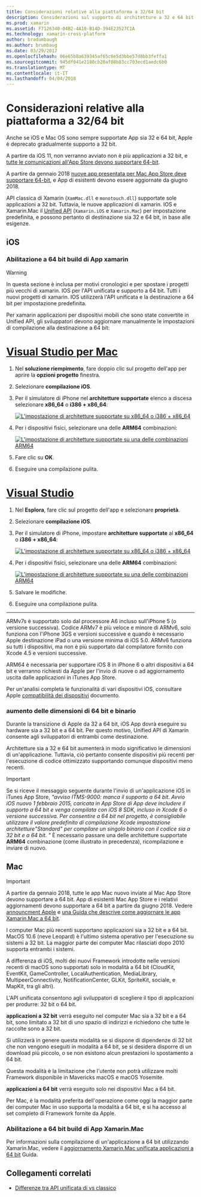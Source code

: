 ```yaml
---
title: Considerazioni relative alla piattaforma a 32/64 bit
description: Considerazioni sul supporto di architetture a 32 e 64 bit per l'applicazione
ms.prod: xamarin
ms.assetid: F7126340-04B2-4A10-B14D-394E23527C1A
ms.technology: xamarin-cross-platform
author: bradumbaugh
ms.author: brumbaug
ms.date: 03/29/2017
ms.openlocfilehash: 06e65b8a639345af65c6e5d3bbe57d8bb3feffa1
ms.sourcegitcommit: 945df041e2180cb20af08b83cc703ecd1aedc6b0
ms.translationtype: MT
ms.contentlocale: it-IT
ms.lasthandoff: 04/04/2018
---
```

# <a name="3264-bit-platform-considerations"></a>Considerazioni relative alla piattaforma a 32/64 bit

Anche se iOS e Mac OS sono sempre supportate App sia 32 e 64 bit, Apple è deprecato gradualmente supporto a 32 bit.

A partire da iOS 11, non verranno avviato non è più applicazioni a 32 bit, e [tutte le comunicazioni all'App Store devono supportare 64-bit](https://developer.apple.com/news/?id=06282017b).

A partire da gennaio 2018 [nuove app presentata per Mac App Store deve supportare 64-bit](https://developer.apple.com/news/?id=06282017a), e App di esistenti devono essere aggiornate da giugno 2018.

API classica di Xamarin (`XamMac.dll` e `monotouch.dll`) supportate sole applicazioni a 32 bit. Tuttavia, le nuove applicazioni di xamarin. IOS e Xamarin.Mac il [Unified API](~/cross-platform/macios/unified/index.md) (`Xamarin.iOS` e `Xamarin.Mac`) per impostazione predefinita, e possono pertanto di destinazione sia 32 e 64 bit, in base alle esigenze.

## <a name="ios"></a>iOS

<a name="enable-64" />

### <a name="enabling-64-bit-builds-of-xamarinios-apps"></a>Abilitazione a 64 bit build di App xamarin

> [!WARNING]
> In questa sezione è inclusa per motivi cronologici e per spostare i progetti più vecchi di xamarin. IOS per l'API unificata e supporto a 64 bit. Tutti i nuovi progetti di xamarin. IOS utilizzerà l'API unificata e la destinazione a 64 bit per impostazione predefinita.

Per xamarin applicazioni per dispositivi mobili che sono state convertite in Unified API, gli sviluppatori devono aggiornare manualmente le impostazioni di compilazione alla destinazione a 64 bit:

# <a name="visual-studio-for-mactabvsmac"></a>[Visual Studio per Mac](#tab/vsmac)

1. Nel **soluzione riempimento**, fare doppio clic sul progetto dell'app per aprire la **opzioni progetto** finestra.
2. Selezionare **compilazione iOS**.
3. Per il simulatore di iPhone nel **architetture supportate** elenco a discesa selezionare **x86\_64** o **i386 + x86\_64**:

   [![L'impostazione di architetture supportate su x86\_64 o i386 + x86\_64](Images/Image01.png "Setting Supported architectures to x86\_64 or i386 + x86\_64")](Images/Image01-large.png#lightbox) 

4. Per i dispositivi fisici, selezionare una delle **ARM64** combinazioni:

   [![L'impostazione di architetture supportate su una delle combinazioni ARM64](Images/Image02.png "architetture impostazione supportata a una delle combinazioni ARM64")](Images/Image02-large.png#lightbox)

5. Fare clic su **OK**.
6. Eseguire una compilazione pulita.

# <a name="visual-studiotabvswin"></a>[Visual Studio](#tab/vswin)

1. Nel **Esplora**, fare clic sul progetto dell'app e selezionare **proprietà**.
2. Selezionare **compilazione iOS**.
3. Per il simulatore di iPhone, impostare **architetture supportate** al **x86\_64** o **i386 + x86\_64**: 

   [![L'impostazione di architetture supportate su x86_64 o i386 + x86\_64](Images/VS02.png "Setting Supported architectures to x86_64 or i386 + x86\_64")](Images/VS02-large.png#lightbox)

4. Per i dispositivi fisici, selezionare una delle **ARM64** combinazioni:
    
   [![L'impostazione di architetture supportate su una delle combinazioni ARM64](Images/VS01.png "architetture impostazione supportata a una delle combinazioni ARM64")](Images/VS01-large.png#lightbox)

5. Salvare le modifiche.
6. Eseguire una compilazione pulita.

-----

ARMv7s è supportato solo dal processore A6 incluso sull'iPhone 5 (o versione successiva). Codice ARMv7 è più veloce e minore di ARMv6, solo funziona con l'iPhone 3GS e versioni successive e quando è necessario Apple destinazione iPad o una versione minima di iOS 5.0. ARMv6 funziona su tutti i dispositivi, ma non è più supportato dal compilatore fornito con Xcode 4.5 e versioni successive. 

ARM64 è necessaria per supportare iOS 8 in iPhone 6 o altri dispositivi a 64 bit e verranno richiesti da Apple per l'invio di nuove o ad aggiornamento uscita dalle applicazioni in iTunes App Store.

Per un'analisi completa le funzionalità di vari dispositivi iOS, consultare Apple [compatibilità dei dispositivi](https://developer.apple.com/library/content/documentation/DeviceInformation/Reference/iOSDeviceCompatibility/DeviceCompatibilityMatrix/DeviceCompatibilityMatrix.html) documento.

### <a name="64-bit-and-binary-size-increases"></a>aumento delle dimensioni di 64 bit e binario

Durante la transizione di Apple da 32 a 64 bit, iOS App dovrà eseguire su hardware sia a 32 bit e a 64 bit. Per questo motivo, Unified API di Xamarin consente agli sviluppatori di entrambi come destinazione.

Architetture sia a 32 e 64 bit aumenterà in modo significativo le dimensioni di un'applicazione. Tuttavia, ciò pertanto consente dispositivi più recenti per l'esecuzione di codice ottimizzato supportando comunque dispositivi meno recenti.

> [!IMPORTANT]
> Se si riceve il messaggio seguente durante l'invio di un'applicazione iOS in iTunes App Store, _"avviso ITMS-9000: manca il supporto a 64 bit. Avvio iOS nuovo 1 febbraio 2015, caricata in App Store di App deve includere il supporto a 64 bit e venga compilata con iOS 8 SDK, incluso in Xcode 6 o versione successiva. Per consentire a 64 bit nel progetto, è consigliabile utilizzare il valore predefinito di compilazione Xcode impostazione architetture"Standard" per compilare un singolo binario con il codice sia a 32 bit e a 64 bit. "_ È necessario passare una delle architetture supportate **ARM64** combinazione (come illustrato in precedenza), ricompilazione e inviare di nuovo.

## <a name="mac"></a>Mac

> [!IMPORTANT]
> A partire da gennaio 2018, tutte le app Mac nuovo inviate al Mac App Store devono supportare a 64 bit. App di esistenti Mac App Store e i relativi aggiornamenti devono supportare a 64 bit a partire da giugno 2018. Vedere [announcment Apple](https://developer.apple.com/news/?id=06282017a) e [una Guida che descrive come aggiornare le app Xamarin.Mac a 64 bit](~/cross-platform/macios/32-and-64/mac-64-bit.md).

I computer Mac più recenti supportano applicazioni sia a 32 bit e a 64 bit.   MacOS 10.6 (neve Leopard) è l'ultimo sistema operativo per l'esecuzione su sistemi a 32 bit.   La maggior parte dei computer Mac rilasciati dopo 2010 supporta entrambi i sistemi.

A differenza di iOS, molti dei nuovi Framework introdotte nelle versioni recenti di macOS sono supportati solo in modalità a 64 bit (CloudKit, EventKit, GameController, LocalAuthentication, MediaLibrary, MultipeerConnectivity, NotificationCenter, GLKit, SpriteKit, sociale, e MapKit, tra gli altri).

L'API unificata consentono agli sviluppatori di scegliere il tipo di applicazioni per produrre: 32 bit o 64 bit.

**applicazioni a 32 bit** verrà eseguito nel computer Mac sia a 32 bit e a 64 bit, sono limitato a 32 bit di uno spazio di indirizzi e richiedono che tutte le raccolte sono a 32 bit.

Si utilizzerà in genere questa modalità se si dispone di dipendenze di 32 bit che non vengono eseguiti in modalità a 64 bit, se si desidera disporre di un download più piccolo, o se non esistono alcun prestazioni lo spostamento a 64 bit.

Questa modalità è la limitazione che l'utente non potrà utilizzare molti Framework disponibile in Mavericks macOS e macOS Yosemite.

**applicazioni a 64 bit** verrà eseguito solo nei dispositivi Mac a 64 bit.

Per Mac, è la modalità preferita dell'operazione come oggi la maggior parte dei computer Mac in uso supporta la modalità a 64 bit, e si ha accesso al set completo di Framework fornite da Apple.

### <a name="enabling-64-bit-builds-of-xamarinmac-apps"></a>Abilitazione a 64 bit build di App Xamarin.Mac

Per informazioni sulla compilazione di un'applicazione a 64 bit utilizzando Xamarin.Mac, vedere il [aggiornamento Xamarin.Mac unificata applicazioni a 64 bit](~/cross-platform/macios/32-and-64/mac-64-bit.md) Guida.

## <a name="related-links"></a>Collegamenti correlati

- [Differenze tra API unificata di vs classico](https://developer.xamarin.com/releases/ios/api_changes/classic-vs-unified-8.6.0/)
